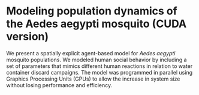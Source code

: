 # Modeling population dynamics of the Aedes aegypti mosquito (CUDA version)

We present a spatially explicit agent-based model for *Aedes aegypti* mosquito populations.
We modeled human social behavior by including a set of parameters that mimics different human reactions in relation to water container discard campaigns.
The model was programmed in parallel using Graphics Processing Units (GPUs) to allow the increase in system size without losing performance and efficiency. 
